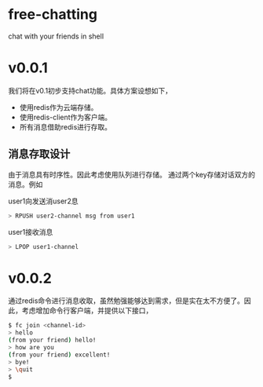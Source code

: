 # free-chatting
chat with your friends in shell

# v0.0.1

我们将在v0.1初步支持chat功能。具体方案设想如下，

- 使用redis作为云端存储。
- 使用redis-client作为客户端。
- 所有消息借助redis进行存取。

## 消息存取设计

由于消息具有时序性。因此考虑使用队列进行存储。
通过两个key存储对话双方的消息。例如

user1向发送消user2息
```bash
> RPUSH user2-channel msg from user1
```
user1接收消息
```bash
> LPOP user1-channel
```

# v0.0.2

通过redis命令进行消息收取，虽然勉强能够达到需求，但是实在太不方便了。因此，考虑增加命令行客户端，并提供以下接口，
```bash
$ fc join <channel-id>
> hello
(from your friend) hello!
> how are you
(from your friend) excellent!
> bye!
> \quit
$ 
```